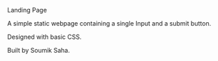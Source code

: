 Landing Page

A simple static webpage containing a single Input and a submit button.

Designed with basic CSS.

Built by Soumik Saha.
